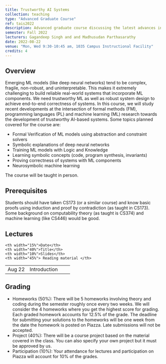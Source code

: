```yaml
---
title: Trustworthy AI Systems
collection: teaching
type: "Advanced Graduate Course"
ref: tais2022
description: Advanced graduate course discussing the latest advances in constructing reliable real-world systems that incorporate ML components
semester: Fall 2022
lecturers: Gagandeep Singh and and Madhusudan Parthasarathy
date: 2022-08-22 
venue: "Mon, Wed 9:30-10:45 am, 1035 Campus Instructional Facility"
credits: 4
---
```


<h2>Overview</h2>

<p>
 Emerging ML models (like deep neural networks) tend to be complex, fragile, non-robust, and uninterpretable. This makes it extremely challenging to build reliable real-world systems that incorporate ML components. We need trustworthy ML as well as robust system design to achieve end-to-end correctness of systems.
In this course, we will study recent developments at the intersection of formal methods (FM), programming languages (PL) and machine learning (ML) research towards the development of trustworthy AI-based systems. Some topics planned covered for the course are:
</p>


<ul>

<li>Formal Verification of ML models using abstraction and constraint solvers</li>
<li>Symbolic explanations of deep neural networks</li>
<li>Training ML models with Logic and Knowledge</li>
<li>Learning symbolic concepts (code, program synthesis, invariants)</li>
  <li>Proving correctness of systems with ML components</li>
	<li>Neurosymbolic machine learning</li>



</ul>
The course will be taught in person.

<h2>Prerequisites</h2>
Students should have taken CS173 (or a similar course) and know basic proofs using induction and proof by contradiction (as taught in CS173). Some background on computability theory (as taught is CS374) and machine learning (like CS446) would be good.

<h2 id="lectures">Lectures</h2>
<table centering border="0" width="100%" cellspacing="0" cellpadding="0">

	<th width="15%">Date</th>
	<th width="40%">Title</th>
	<th width="10%">Slides</th>
	<th width="45%"> Reading material </th>

<tr>
	<td>Aug 22</td>
	<td>Introduction</td>  
	<td><a href="/slides/tais2022/intro.pptx" class="pdf" title="intro"><i class="fas fa-fw fa-file-pdf zoom" aria-hidden="true"></i></a></td>  
	<td></td>
</tr>
	
	
	
  </table>
  
  
<h2 id="grading">Grading</h2>
<ul>
	<li> Homeworks (50%): There will be 5 homeworks involving theory and coding during the semester roughly once every two weeks. We will consider the 4 homeworks where you get the highest score for grading. Each graded homework accounts for 12.5% of the grade. The deadline for submitting your solutions to the homeworks will be one week from the date the homework is posted on Piazza. Late submissions will not be accepted. </li>
	<li>Project (40%): There will be a course project based on the material covered in the class. You can also specify your own project but it must be approved by us.</li>
	<li>Participation (10%): Your attendance for lectures and participation on Piazza will account for 10% of the grades.</li>
	</ul>



